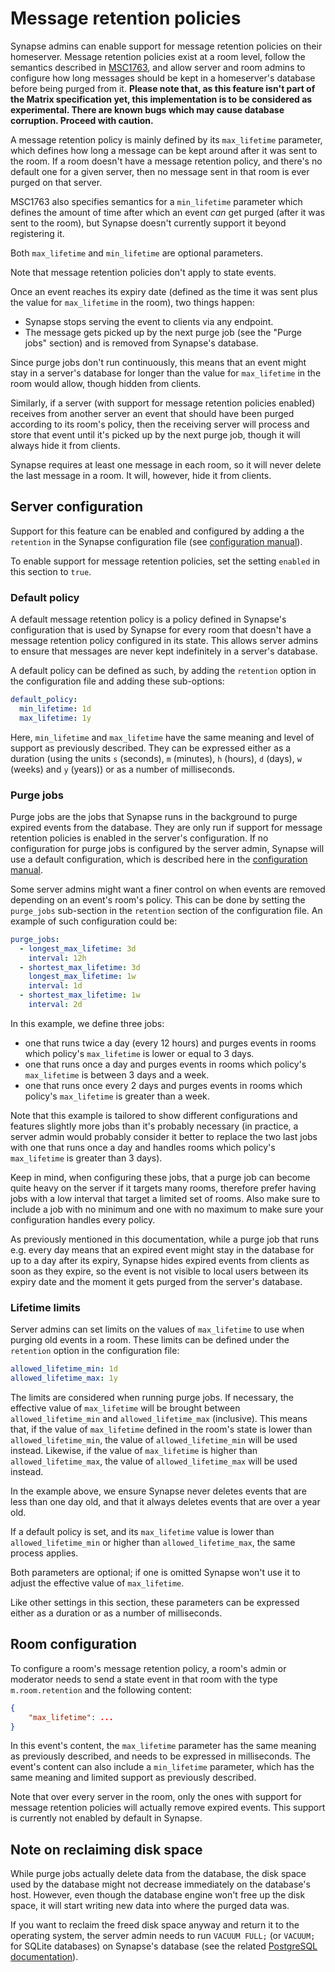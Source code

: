 # Message retention policies

Synapse admins can enable support for message retention policies on
their homeserver. Message retention policies exist at a room level,
follow the semantics described in
[MSC1763](https://github.com/matrix-org/matrix-doc/blob/matthew/msc1763/proposals/1763-configurable-retention-periods.md),
and allow server and room admins to configure how long messages should
be kept in a homeserver's database before being purged from it.
**Please note that, as this feature isn't part of the Matrix
specification yet, this implementation is to be considered as
experimental. There are known bugs which may cause database corruption.
Proceed with caution.** 

A message retention policy is mainly defined by its `max_lifetime`
parameter, which defines how long a message can be kept around after
it was sent to the room. If a room doesn't have a message retention
policy, and there's no default one for a given server, then no message
sent in that room is ever purged on that server.

MSC1763 also specifies semantics for a `min_lifetime` parameter which
defines the amount of time after which an event _can_ get purged (after
it was sent to the room), but Synapse doesn't currently support it
beyond registering it.

Both `max_lifetime` and `min_lifetime` are optional parameters.

Note that message retention policies don't apply to state events.

Once an event reaches its expiry date (defined as the time it was sent
plus the value for `max_lifetime` in the room), two things happen:

* Synapse stops serving the event to clients via any endpoint.
* The message gets picked up by the next purge job (see the "Purge jobs"
  section) and is removed from Synapse's database.

Since purge jobs don't run continuously, this means that an event might
stay in a server's database for longer than the value for `max_lifetime`
in the room would allow, though hidden from clients.

Similarly, if a server (with support for message retention policies
enabled) receives from another server an event that should have been
purged according to its room's policy, then the receiving server will
process and store that event until it's picked up by the next purge job,
though it will always hide it from clients.

Synapse requires at least one message in each room, so it will never
delete the last message in a room. It will, however, hide it from
clients.


## Server configuration

Support for this feature can be enabled and configured by adding a the
`retention` in the Synapse configuration file (see
[configuration manual](usage/configuration/config_documentation.md#retention)).

To enable support for message retention policies, set the setting
`enabled` in this section to `true`.


### Default policy

A default message retention policy is a policy defined in Synapse's
configuration that is used by Synapse for every room that doesn't have a
message retention policy configured in its state. This allows server
admins to ensure that messages are never kept indefinitely in a server's
database. 

A default policy can be defined as such, by adding the `retention` option in
the configuration file and adding these sub-options:

```yaml
default_policy:
  min_lifetime: 1d
  max_lifetime: 1y
```

Here, `min_lifetime` and `max_lifetime` have the same meaning and level
of support as previously described. They can be expressed either as a
duration (using the units `s` (seconds), `m` (minutes), `h` (hours),
`d` (days), `w` (weeks) and `y` (years)) or as a number of milliseconds.


### Purge jobs

Purge jobs are the jobs that Synapse runs in the background to purge
expired events from the database. They are only run if support for
message retention policies is enabled in the server's configuration. If
no configuration for purge jobs is configured by the server admin,
Synapse will use a default configuration, which is described here in the
[configuration manual](usage/configuration/config_documentation.md#retention).

Some server admins might want a finer control on when events are removed
depending on an event's room's policy. This can be done by setting the
`purge_jobs` sub-section in the `retention` section of the configuration
file. An example of such configuration could be:

```yaml
purge_jobs:
  - longest_max_lifetime: 3d
    interval: 12h
  - shortest_max_lifetime: 3d
    longest_max_lifetime: 1w
    interval: 1d
  - shortest_max_lifetime: 1w
    interval: 2d
```

In this example, we define three jobs:

* one that runs twice a day (every 12 hours) and purges events in rooms
  which policy's `max_lifetime` is lower or equal to 3 days.
* one that runs once a day and purges events in rooms which policy's
  `max_lifetime` is between 3 days and a week.
* one that runs once every 2 days and purges events in rooms which
  policy's `max_lifetime` is greater than a week.

Note that this example is tailored to show different configurations and
features slightly more jobs than it's probably necessary (in practice, a
server admin would probably consider it better to replace the two last
jobs with one that runs once a day and handles rooms which
policy's `max_lifetime` is greater than 3 days).

Keep in mind, when configuring these jobs, that a purge job can become
quite heavy on the server if it targets many rooms, therefore prefer
having jobs with a low interval that target a limited set of rooms. Also
make sure to include a job with no minimum and one with no maximum to
make sure your configuration handles every policy.

As previously mentioned in this documentation, while a purge job that
runs e.g. every day means that an expired event might stay in the
database for up to a day after its expiry, Synapse hides expired events
from clients as soon as they expire, so the event is not visible to
local users between its expiry date and the moment it gets purged from
the server's database.


### Lifetime limits

Server admins can set limits on the values of `max_lifetime` to use when
purging old events in a room. These limits can be defined under the
`retention` option in the configuration file:

```yaml
allowed_lifetime_min: 1d
allowed_lifetime_max: 1y
```

The limits are considered when running purge jobs. If necessary, the
effective value of `max_lifetime` will be brought between
`allowed_lifetime_min` and `allowed_lifetime_max` (inclusive).
This means that, if the value of `max_lifetime` defined in the room's state
is lower than `allowed_lifetime_min`, the value of `allowed_lifetime_min`
will be used instead. Likewise, if the value of `max_lifetime` is higher
than `allowed_lifetime_max`, the value of `allowed_lifetime_max` will be
used instead.

In the example above, we ensure Synapse never deletes events that are less
than one day old, and that it always deletes events that are over a year
old.

If a default policy is set, and its `max_lifetime` value is lower than
`allowed_lifetime_min` or higher than `allowed_lifetime_max`, the same
process applies.

Both parameters are optional; if one is omitted Synapse won't use it to
adjust the effective value of `max_lifetime`.

Like other settings in this section, these parameters can be expressed
either as a duration or as a number of milliseconds.


## Room configuration

To configure a room's message retention policy, a room's admin or
moderator needs to send a state event in that room with the type
`m.room.retention` and the following content:

```json
{
    "max_lifetime": ...
}
```

In this event's content, the `max_lifetime` parameter has the same
meaning as previously described, and needs to be expressed in
milliseconds. The event's content can also include a `min_lifetime`
parameter, which has the same meaning and limited support as previously
described.

Note that over every server in the room, only the ones with support for
message retention policies will actually remove expired events. This
support is currently not enabled by default in Synapse.


## Note on reclaiming disk space

While purge jobs actually delete data from the database, the disk space
used by the database might not decrease immediately on the database's
host. However, even though the database engine won't free up the disk
space, it will start writing new data into where the purged data was.

If you want to reclaim the freed disk space anyway and return it to the
operating system, the server admin needs to run `VACUUM FULL;` (or
`VACUUM;` for SQLite databases) on Synapse's database (see the related
[PostgreSQL documentation](https://www.postgresql.org/docs/current/sql-vacuum.html)).
